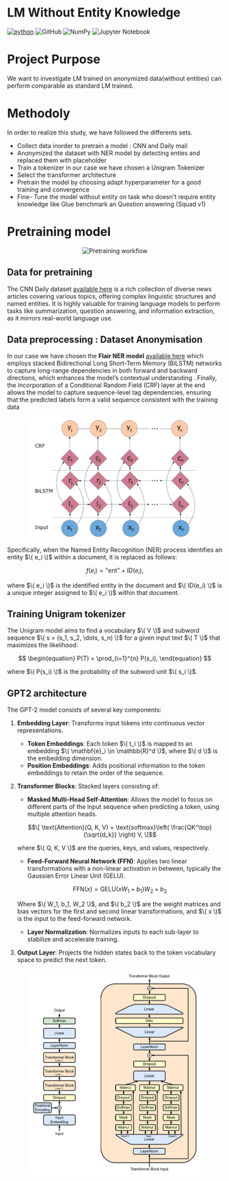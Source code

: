 # LM Without Entity Knowledge

[![python](https://img.shields.io/badge/Python-14354C?style=for-the-badge&logo=python&logoColor=white)](https://www.python.org)
![GitHub](https://img.shields.io/badge/github-%23121011.svg?style=for-the-badge&logo=github&logoColor=white)
![NumPy](https://img.shields.io/badge/numpy-%23013243.svg?style=for-the-badge&logo=numpy&logoColor=white)
![Jupyter Notebook](https://img.shields.io/badge/jupyter-%23FA0F00.svg?style=for-the-badge&logo=jupyter&logoColor=white)


# Project Purpose

We want to investigate LM trained on anonymized data(without entities) can perform comparable as standard LM trained.

# Methodoly

In order to realize this study, we have followed the differents sets.

- Collect data inorder to pretrain a model : CNN and Daily mail 
- Anonymized the dataset with NER model by detecting enties and replaced them with placeholder
- Train a tokenizer in our case we have chosen a Unigram Tokenizer
- Select the transformer architecture
- Pretrain the model by choosing adapt hyperparameter for a good training and convergence
- Fine- Tune the model without entity on task who doesn't require entity knowledge like Glue benchmark an Question answering (Squad v1)

# Pretraining model

<p align="center">
  <img src="images/Layer 5 (2).png" alt="Pretraining workflow" width="400"/>
</p>


## Data for pretraining
The CNN Daily dataset [available here](https://huggingface.co/datasets/abisee/cnn_dailymail?row=26) is a rich collection of diverse news articles covering various topics, offering complex linguistic structures and named entities. It is highly valuable for training language models to perform tasks like summarization, question answering, and information extraction, as it mirrors real-world language use.

## Data preprocessing : Dataset Anonymisation
 
In our case we have chosen the **Flair NER model** [available here](https://huggingface.co/flair/ner-english-ontonotes-large) which employs stacked Bidirectional Long Short-Term Memory (BiLSTM) networks to capture long-range dependencies in both forward and backward directions, which enhances the model’s contextual understanding . Finally, the incorporation of a Conditional Random Field (CRF) layer at the end allows the model to capture
sequence-level tag dependencies, ensuring that the predicted labels form a valid sequence consistent with the training data

<p align="center">
  <img src="images/bilstm_crf.png" alt="Architecture of a BiLSTM-CRF mode" width="400"/>
</p>

Specifically, when the Named Entity Recognition (NER) process identifies an entity $\( e_i \)$ within a document, it is replaced as follows:

$$
\begin{equation}
f(e_i) = \text{"ent"} + ID(e_i),
\end{equation}
$$

where $\( e_i \)$ is the identified entity in the document and $\( ID(e_i) \)$ is a unique integer assigned to $\( e_i \)$ within that document.


## Training Unigram tokenizer

The Unigram model aims to find a vocabulary $\( V \)$ and subword sequence $\( s = (s_1, s_2, \dots, s_n) \)$ for a given input text $\( T \)$ that maximizes the likelihood:

$$
\begin{equation}
P(T) = \prod_{i=1}^{n} P(s_i),
\end{equation}
$$

where $\( P(s_i) \)$ is the probability of the subword unit $\( s_i \)$.

## GPT2 architecture

The GPT-2 model consists of several key components:

1. **Embedding Layer**: Transforms input tokens into continuous vector representations.
    - **Token Embeddings**: Each token $\( t_i \)$ is mapped to an embedding $\( \mathbf{e}_i \in \mathbb{R}^d \)$, where $\( d \)$ is the embedding dimension.
    - **Position Embeddings**: Adds positional information to the token embeddings to retain the order of the sequence.

2. **Transformer Blocks**: Stacked layers consisting of:
    - **Masked Multi-Head Self-Attention**: Allows the model to focus on different parts of the input sequence when predicting a token, using multiple attention heads.

    $$\[
    \text{Attention}(Q, K, V) = \text{softmax}\left( \frac{QK^\top}{\sqrt{d_k}} \right) V,
    \]$$

    where $\( Q, K, V \)$ are the queries, keys, and values, respectively.

    - **Feed-Forward Neural Network (FFN)**: Applies two linear transformations with a non-linear activation in between, typically the Gaussian Error Linear Unit (GELU).
    
    $$
    \begin{equation}
    \text{FFN}(x) = \text{GELU}(xW_1 + b_1)W_2 + b_2
    \end{equation}
    $$

    Where $\( W_1, b_1, W_2 \)$, and $\( b_2 \)$ are the weight matrices and bias vectors for the first and second linear transformations, and $\( x \)$ is the input to the feed-forward network.

    - **Layer Normalization**: Normalizes inputs to each sub-layer to stabilize and accelerate training.

3. **Output Layer**: Projects the hidden states back to the token vocabulary space to predict the next token.



<p align="center">
  <img src="images/Full_GPT_architecture.png" alt="GPT2 Architecture" width="400"/>
</p>


